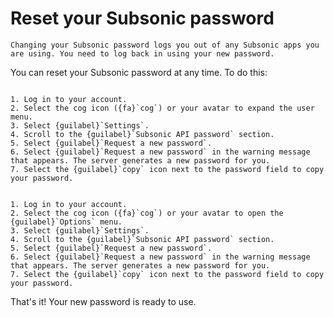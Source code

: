 # Reset your Subsonic password

```{warning}
Changing your Subsonic password logs you out of any Subsonic apps you are using. You need to log back in using your new password.
```

You can reset your Subsonic password at any time. To do this:

```{tabbed} Desktop

1. Log in to your account.
2. Select the cog icon ({fa}`cog`) or your avatar to expand the user menu.
3. Select {guilabel}`Settings`.
4. Scroll to the {guilabel}`Subsonic API password` section.
5. Select {guilabel}`Request a new password`.
6. Select {guilabel}`Request a new password` in the warning message that appears. The server generates a new password for you.
7. Select the {guilabel}`copy` icon next to the password field to copy your password.

```

```{tabbed} Mobile

1. Log in to your account.
2. Select the cog icon ({fa}`cog`) or your avatar to open the {guilabel}`Options` menu.
3. Select {guilabel}`Settings`.
4. Scroll to the {guilabel}`Subsonic API password` section.
5. Select {guilabel}`Request a new password`.
6. Select {guilabel}`Request a new password` in the warning message that appears. The server generates a new password for you.
7. Select the {guilabel}`copy` icon next to the password field to copy your password.

```

That's it! Your new password is ready to use.
